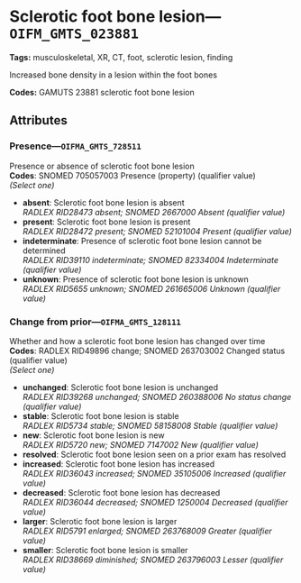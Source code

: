 # Sclerotic foot bone lesion—`OIFM_GMTS_023881`

**Tags:** musculoskeletal, XR, CT, foot, sclerotic lesion, finding

Increased bone density in a lesion within the foot bones

**Codes:** GAMUTS 23881 sclerotic foot bone lesion

## Attributes

### Presence—`OIFMA_GMTS_728511`

Presence or absence of sclerotic foot bone lesion  
**Codes**: SNOMED 705057003 Presence (property) (qualifier value)  
*(Select one)*

- **absent**: Sclerotic foot bone lesion is absent  
_RADLEX RID28473 absent; SNOMED 2667000 Absent (qualifier value)_
- **present**: Sclerotic foot bone lesion is present  
_RADLEX RID28472 present; SNOMED 52101004 Present (qualifier value)_
- **indeterminate**: Presence of sclerotic foot bone lesion cannot be determined  
_RADLEX RID39110 indeterminate; SNOMED 82334004 Indeterminate (qualifier value)_
- **unknown**: Presence of sclerotic foot bone lesion is unknown  
_RADLEX RID5655 unknown; SNOMED 261665006 Unknown (qualifier value)_

### Change from prior—`OIFMA_GMTS_128111`

Whether and how a sclerotic foot bone lesion has changed over time  
**Codes**: RADLEX RID49896 change; SNOMED 263703002 Changed status (qualifier value)  
*(Select one)*

- **unchanged**: Sclerotic foot bone lesion is unchanged  
_RADLEX RID39268 unchanged; SNOMED 260388006 No status change (qualifier value)_
- **stable**: Sclerotic foot bone lesion is stable  
_RADLEX RID5734 stable; SNOMED 58158008 Stable (qualifier value)_
- **new**: Sclerotic foot bone lesion is new  
_RADLEX RID5720 new; SNOMED 7147002 New (qualifier value)_
- **resolved**: Sclerotic foot bone lesion seen on a prior exam has resolved  
- **increased**: Sclerotic foot bone lesion has increased  
_RADLEX RID36043 increased; SNOMED 35105006 Increased (qualifier value)_
- **decreased**: Sclerotic foot bone lesion has decreased  
_RADLEX RID36044 decreased; SNOMED 1250004 Decreased (qualifier value)_
- **larger**: Sclerotic foot bone lesion is larger  
_RADLEX RID5791 enlarged; SNOMED 263768009 Greater (qualifier value)_
- **smaller**: Sclerotic foot bone lesion is smaller  
_RADLEX RID38669 diminished; SNOMED 263796003 Lesser (qualifier value)_